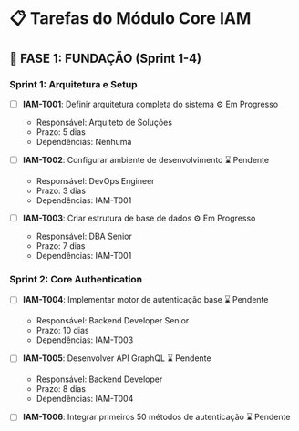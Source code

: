 # 📋 Tarefas do Módulo Core IAM

## 🚀 **FASE 1: FUNDAÇÃO** (Sprint 1-4)

### **Sprint 1: Arquitetura e Setup**
- [ ] **IAM-T001**: Definir arquitetura completa do sistema ⚙ Em Progresso
  - Responsável: Arquiteto de Soluções
  - Prazo: 5 dias
  - Dependências: Nenhuma
  
- [ ] **IAM-T002**: Configurar ambiente de desenvolvimento ⌛ Pendente
  - Responsável: DevOps Engineer
  - Prazo: 3 dias
  - Dependências: IAM-T001

- [ ] **IAM-T003**: Criar estrutura de base de dados ⚙ Em Progresso
  - Responsável: DBA Senior
  - Prazo: 7 dias
  - Dependências: IAM-T001

### **Sprint 2: Core Authentication**
- [ ] **IAM-T004**: Implementar motor de autenticação base ⌛ Pendente
  - Responsável: Backend Developer Senior
  - Prazo: 10 dias
  - Dependências: IAM-T003

- [ ] **IAM-T005**: Desenvolver API GraphQL ⌛ Pendente
  - Responsável: Backend Developer
  - Prazo: 8 dias
  - Dependências: IAM-T004

- [ ] **IAM-T006**: Integrar primeiros 50 métodos de autenticação ⌛ Pendente